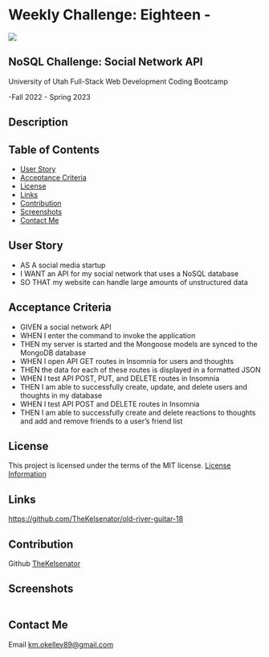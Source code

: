 # Weekly Challenge: Eighteen -

  <a href="https://choosealicense.com/licenses/mit">
  <img src="https://img.shields.io/badge/License-MIT-blue" />
  </a>

## NoSQL Challenge: Social Network API

  University of Utah
  Full-Stack Web Development Coding Bootcamp

  -Fall 2022 - Spring 2023

## Description



## Table of Contents

- [User Story](#user)
- [Acceptance Criteria](#acceptance)
- [License](#license)
- [Links](#links)
- [Contribution](#contribution)
- [Screenshots](#screenshots)
- [Contact Me](#contact)

## User Story

  * AS A social media startup
  * I WANT an API for my social network that uses a NoSQL database
  * SO THAT my website can handle large amounts of unstructured data

## Acceptance Criteria 

  * GIVEN a social network API
  * WHEN I enter the command to invoke the application
  * THEN my server is started and the Mongoose models are synced to the MongoDB database
  * WHEN I open API GET routes in Insomnia for users and thoughts
  * THEN the data for each of these routes is displayed in a formatted JSON
  * WHEN I test API POST, PUT, and DELETE routes in Insomnia
  * THEN I am able to successfully create, update, and delete users and thoughts in my database
  * WHEN I test API POST and DELETE routes in Insomnia
  * THEN I am able to successfully create and delete reactions to thoughts and add and remove friends to a user’s friend list

## License

  This project is licensed under the terms of the MIT license.
  [License Information](https://choosealicense.com/licenses/mit)


## Links



  https://github.com/TheKelsenator/old-river-guitar-18

## Contribution

  Github [TheKelsenator](https://github.com/TheKelsenator)

## Screenshots

 ![]()

## Contact Me

  Email [km.okelley89@gmail.com](mailto:km.okelley89@gmail.com)